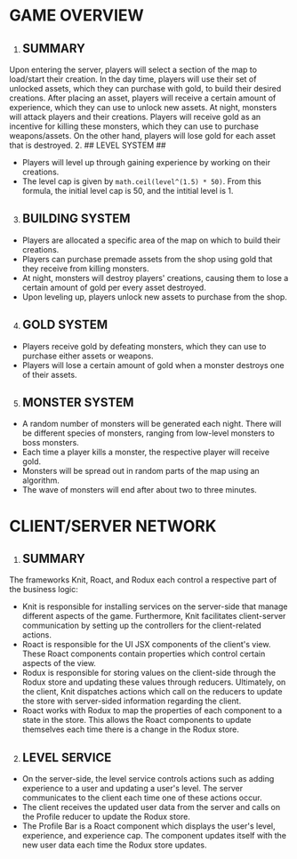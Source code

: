 # GAME OVERVIEW #
1. ## SUMMARY ##
Upon entering the server, players will select a section of the map to load/start their creation. In the day time, players will use their set of unlocked assets, which they can purchase with gold, to build their desired creations. After placing an asset, players will receive a certain amount of experience, which they can use to unlock new assets. At night, monsters will attack players and their creations. Players will receive gold as an incentive for killing these monsters, which they can use to purchase weapons/assets. On the other hand, players will lose gold for each asset that is destroyed.
2. ## LEVEL SYSTEM ##
- Players will level up through gaining experience by working on their creations.
- The level cap is given by `math.ceil(level^(1.5) * 50)`. From this formula, the initial level cap is 50, and the intitial level is 1.
3. ## BUILDING SYSTEM ##
- Players are allocated a specific area of the map on which to build their creations.
- Players can purchase premade assets from the shop using gold that they receive from killing monsters. 
- At night, monsters will destroy players' creations, causing them to lose a certain amount of gold per every asset destroyed.
- Upon leveling up, players unlock new assets to purchase from the shop.
4. ## GOLD SYSTEM ##
- Players receive gold by defeating monsters, which they can use to purchase either assets or weapons.
- Players will lose a certain amount of gold when a monster destroys one of their assets.
5. ## MONSTER SYSTEM ##
- A random number of monsters will be generated each night. There will be different species of monsters, ranging from low-level monsters to boss monsters.
- Each time a player kills a monster, the respective player will receive gold.
- Monsters will be spread out in random parts of the map using an algorithm.
- The wave of monsters will end after about two to three minutes.

# CLIENT/SERVER NETWORK #
1. ## SUMMARY ##
The frameworks Knit, Roact, and Rodux each control a respective part of the business logic:
- Knit is responsible for installing services on the server-side that manage different aspects of the game. Furthermore, Knit facilitates client-server communication by setting up the controllers for the client-related actions.
- Roact is responsible for the UI JSX components of the client's view. These Roact components contain properties which control certain aspects of the view.
- Rodux is responsible for storing values on the client-side through the Rodux store and updating these values through reducers. Ultimately, on the client, Knit dispatches actions which call on the reducers to update the store with server-sided information regarding the client.
- Roact works with Rodux to map the properties of each component to a state in the store. This allows the Roact components to update themselves each time there is a change in the Rodux store.
2. ## LEVEL SERVICE ##
- On the server-side, the level service controls actions such as adding experience to a user and updating a user's level. The server communicates to the client each time one of these actions occur.
- The client receives the updated user data from the server and calls on the Profile reducer to update the Rodux store.
- The Profile Bar is a Roact component which displays the user's level, experience, and experience cap. The component updates itself with the new user data each time the Rodux store updates.